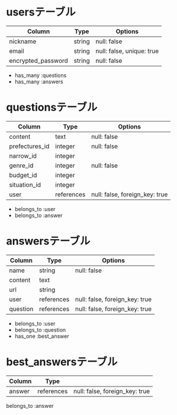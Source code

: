 # usersテーブル

| Column             | Type    | Options                   |
| ------------------ | ------- | ------------------------- |
| nickname           | string  | null: false               |
| email              | string  | null: false, unique: true |
| encrypted_password | string  | null: false               |

- has_many :questions
- has_many :answers


# questionsテーブル

| Column         | Type       | Options                        |
| -------------- | ---------- | ------------------------------ |
| content        | text       | null: false                    |
| prefectures_id | integer    | null: false                    |
| narrow_id      | integer    |                                |
| genre_id       | integer    | null: false                    |
| budget_id      | integer    |                                |
| situation_id   | integer    |                                |
| user           | references | null: false, foreign_key: true |

- belongs_to :user
- belongs_to :answer


# answersテーブル

| Column   | Type       | Options                        |
| -------- | ---------- | ------------------------------ |
| name     | string     | null: false                    |
| content  | text       |                                |
| url      | string     |                                |
| user     | references | null: false, foreign_key: true |
| question | references | null: false, foreign_key: true |

- belongs_to :user
- belongs_to :question
- has_one :best_answer


# best_answersテーブル

| Column | Type       |                                |
| ------ | ---------- | ------------------------------ |
| answer | references | null: false, foreign_key: true |

belongs_to :answer



